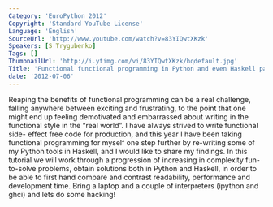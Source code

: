 ```yaml
---
Category: 'EuroPython 2012'
Copyright: 'Standard YouTube License'
Language: 'English'
SourceUrl: 'http://www.youtube.com/watch?v=83YIQwtXKzk'
Speakers: [S Trygubenko]
Tags: []
ThumbnailUrl: 'http://i.ytimg.com/vi/83YIQwtXKzk/hqdefault.jpg'
Title: 'Functional functional programming in Python and even Haskell part 1'
date: '2012-07-06'
---
```

Reaping the benefits of functional programming can be a real challenge,
falling anywhere between exciting and frustrating, to the point that one might
end up feeling demotivated and embarrassed about writing in the functional
style in the “real world”. I have always strived to write functional side-
effect free code for production, and this year I have been taking functional
programming for myself one step further by re-writing some of my Python tools
in Haskell, and I would like to share my findings. In this tutorial we will
work through a progression of increasing in complexity fun-to-solve problems,
obtain solutions both in Python and Haskell, in order to be able to first hand
compare and contrast readability, performance and development time. Bring a
laptop and a couple of interpreters (ipython and ghci) and lets do some
hacking!
